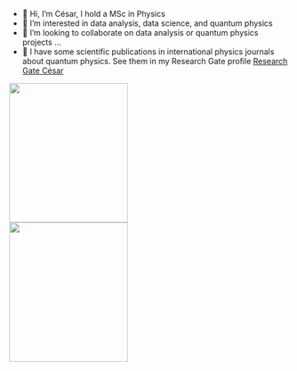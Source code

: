 - 👋 Hi, I’m César, I hold a MSc in Physics
- 👀 I’m interested in data analysis, data science, and quantum physics
- 💞️ I’m looking to collaborate on data analysis or quantum physics projects ...
- 📝 I have some scientific publications in international physics journals about quantum physics. See them in my Research Gate profile [Research Gate César](https://www.researchgate.net/profile/Cesar-Muro-Cabral)



<div class="row">
  <div class="column">
    <img src="https://media.giphy.com/media/KJWezmvz7JY8Tyfq46/giphy.gif" height="250" style="width:65%">
  </div>
  <div class="column">
    <img src="https://media.giphy.com/media/v1.Y2lkPTc5MGI3NjExNDYwYjNhNjAwMjc3MmE1MTFmMTI4ODhhZTZkNWM3OGE2NDlkZmFiNCZjdD1n/qz4H9opF8zBZrg4vHy/giphy.gif" height="250" style="width:65%">
  </div>
</div> 





<!---
cmuro27/cmuro27 is a ✨ special ✨ repository because its `README.md` (this file) appears on your GitHub profile.
You can click the Preview link to take a look at your changes.
--->
